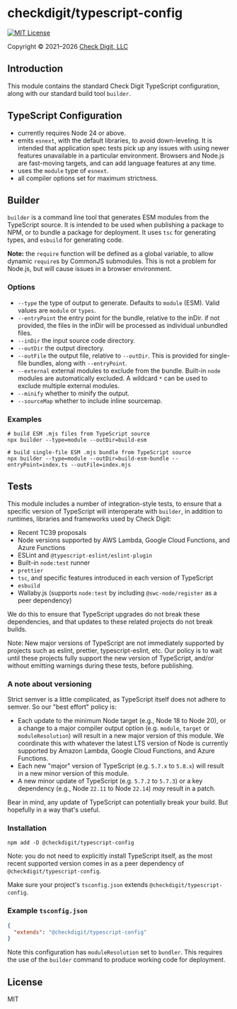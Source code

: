 # checkdigit/typescript-config

[![MIT License](https://img.shields.io/github/license/checkdigit/typescript-config)](https://github.com/checkdigit/typescript-config/blob/master/LICENSE.txt)

Copyright © 2021–2026 [Check Digit, LLC](https://checkdigit.com)

## Introduction

This module contains the standard Check Digit TypeScript configuration, along with our standard build tool `builder`.

## TypeScript Configuration

- currently requires Node 24 or above.
- emits `esnext`, with the default libraries, to avoid down-leveling. It is intended that application spec tests pick
  up any issues with using newer features unavailable in a particular environment. Browsers and Node.js are fast-moving
  targets, and can add language features at any time.
- uses the `module` type of `esnext`.
- all compiler options set for maximum strictness.

## Builder

`builder` is a command line tool that generates ESM modules from the TypeScript source.
It is intended to be used when publishing a package to NPM, or to bundle a package for deployment.
It uses `tsc` for generating types, and `esbuild` for generating code.

**Note:** the `require` function will be defined as a global variable, to allow
dynamic `require`s by CommonJS submodules. This is not a problem for Node.js, but will cause issues in a browser environment.

### Options

- `--type` the type of output to generate. Defaults to `module` (ESM). Valid values are `module` or `types`.
- `--entryPoint` the entry point for the bundle, relative to the inDir. if not provided, the files in the inDir will
  be processed as individual unbundled files.
- `--inDir` the input source code directory.
- `--outDir` the output directory.
- `--outFile` the output file, relative to `--outDir`. This is provided for single-file bundles, along with `--entryPoint`.
- `--external` external modules to exclude from the bundle. Built-in `node` modules are automatically excluded.
  A wildcard `*` can be used to exclude multiple external modules.
- `--minify` whether to minify the output.
- `--sourceMap` whether to include inline sourcemap.

### Examples

```shell
# build ESM .mjs files from TypeScript source
npx builder --type=module --outDir=build-esm

# build single-file ESM .mjs bundle from TypeScript source
npx builder --type=module --outDir=build-esm-bundle --entryPoint=index.ts --outFile=index.mjs
```

## Tests

This module includes a number of integration-style tests,
to ensure that a specific version of TypeScript will interoperate
with `builder`, in addition to runtimes, libraries and frameworks used by Check Digit:

- Recent TC39 proposals
- Node versions supported by AWS Lambda, Google Cloud Functions, and Azure Functions
- ESLint and `@typescript-eslint/eslint-plugin`
- Built-in `node:test` runner
- `prettier`
- `tsc`, and specific features introduced in each version of TypeScript
- `esbuild`
- Wallaby.js (supports `node:test` by including `@swc-node/register` as a peer dependency)

We do this to ensure that TypeScript upgrades do not break these dependencies,
and that updates to these related projects do not break builds.

Note: New major versions of TypeScript are not immediately
supported by projects such as eslint, prettier, typescript-eslint,
etc. Our policy is to wait until these projects fully support
the new version of TypeScript, and/or without emitting warnings during these tests, before publishing.

### A note about versioning

Strict semver is a little complicated, as TypeScript itself does not adhere to semver. So our "best effort" policy is:

- Each update to the minimum Node target (e.g., Node 18 to Node 20), or a change to a major compiler output option
  (e.g. `module`, `target` or `moduleResolution`) will result in a new major version of this module.
  We coordinate this with whatever the latest LTS version of Node is currently supported by Amazon Lambda,
  Google Cloud Functions, and Azure Functions.
- Each new "major" version of TypeScript (e.g. `5.7.x` to `5.8.x`) will result in a new minor version of this module.
- A new minor update of TypeScript (e.g. `5.7.2` to `5.7.3`) or a key dependency (e.g., Node `22.11` to Node `22.14`) _may_ result in a patch.

Bear in mind, any update of TypeScript can potentially break your build. But hopefully in a way that's useful.

### Installation

```shell
npm add -D @checkdigit/typescript-config
```

Note: you do not need to explicitly install TypeScript itself, as the most recent supported version comes in as a
peer dependency of `@checkdigit/typescript-config`.

Make sure your project's `tsconfig.json` extends `@checkdigit/typescript-config`.

### Example `tsconfig.json`

```json
{
  "extends": "@checkdigit/typescript-config"
}
```

Note this configuration has `moduleResolution` set to `bundler`.
This requires the use of the `builder` command
to produce working code for deployment.

## License

MIT
